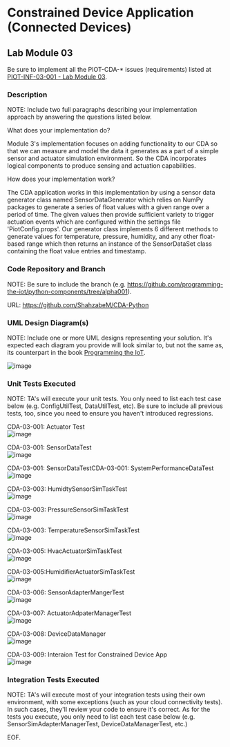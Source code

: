 # Constrained Device Application (Connected Devices)

## Lab Module 03

Be sure to implement all the PIOT-CDA-* issues (requirements) listed at [PIOT-INF-03-001 - Lab Module 03](https://github.com/orgs/programming-the-iot/projects/1#column-10488379).

### Description

NOTE: Include two full paragraphs describing your implementation approach by answering the questions listed below.

What does your implementation do? 

Module 3's implementation focuses on adding functionality to our CDA so that we can measure and model the data it generates 
as a part of a simple sensor and actuator simulation environment. So the CDA incorporates logical components to produce 
sensing and actuation capabilities. 

How does your implementation work?

The CDA application works in this implementation by using a sensor data generator class named SensorDataGenerator which relies on NumPy 
packages to generate a series of float values with a given range over a period of time. The given values then provide sufficient variety to 
trigger actuation events which are configured within the settings file 'PiotConfig.props'. Our generator class implements 6 different 
methods to generate values for temperature, pressure, humidity, and any other float-based range which then returns an instance of 
the SensorDataSet class containing the float value entries and timestamp.

### Code Repository and Branch

NOTE: Be sure to include the branch (e.g. https://github.com/programming-the-iot/python-components/tree/alpha001).

URL: https://github.com/ShahzabeM/CDA-Python

### UML Design Diagram(s)

NOTE: Include one or more UML designs representing your solution. It's expected each
diagram you provide will look similar to, but not the same as, its counterpart in the
book [Programming the IoT](https://learning.oreilly.com/library/view/programming-the-internet/9781492081401/).

![image](https://github.com/JadEletry/book-exercise-docs/assets/71851213/133c1535-98dc-4729-818c-94be1b4193d5)


### Unit Tests Executed

NOTE: TA's will execute your unit tests. You only need to list each test case below
(e.g. ConfigUtilTest, DataUtilTest, etc). Be sure to include all previous tests, too,
since you need to ensure you haven't introduced regressions.

CDA-03-001: Actuator Test <br>
![image](https://github.com/JadEletry/book-exercise-docs/assets/71851213/930729d9-73ee-4ad2-a694-78db04ec9772)

CDA-03-001: SensorDataTest <br>
![image](https://github.com/JadEletry/book-exercise-docs/assets/71851213/bd0334ed-941a-4818-bfed-37329a2c7fca)

CDA-03-001: SensorDataTestCDA-03-001: SystemPerformanceDataTest <br>
![image](https://github.com/JadEletry/book-exercise-docs/assets/71851213/902a93f3-6036-44dc-b113-0b860c6e9f22)

CDA-03-003: HumidtySensorSimTaskTest <br>
![image](https://github.com/JadEletry/book-exercise-docs/assets/71851213/b6682b68-e6ed-4e97-bd53-bea10efa9709)

CDA-03-003: PressureSensorSimTaskTest <br>
![image](https://github.com/JadEletry/book-exercise-docs/assets/71851213/b8a1a0c3-1e68-42c9-9de3-a7a4a2910699)

CDA-03-003: TemperatureSensorSimTaskTest <br>
![image](https://github.com/JadEletry/book-exercise-docs/assets/71851213/3f487917-ecb6-48e2-beba-39157abd9f3c)

CDA-03-005: HvacActuatorSimTaskTest <br>
![image](https://github.com/JadEletry/book-exercise-docs/assets/71851213/9f9bf9e5-3e14-4c88-bf71-7aee27e2f00e)

CDA-03-005:HumidifierActuatorSimTaskTest <br>
![image](https://github.com/JadEletry/book-exercise-docs/assets/71851213/dea2ad92-6864-43c1-8630-2abb3cadb7ff)

CDA-03-006: SensorAdapterMangerTest <br>
![image](https://github.com/JadEletry/book-exercise-docs/assets/71851213/368e69ea-5720-45ec-833e-ab3dc9bb8dbf)

CDA-03-007: ActuatorAdpaterManagerTest <br>
![image](https://github.com/JadEletry/book-exercise-docs/assets/71851213/ca48f49d-7b93-49eb-b59e-cd0359b85941)

CDA-03-008: DeviceDataManager  <br>
![image](https://github.com/JadEletry/book-exercise-docs/assets/71851213/7e4e4eb6-9e07-4638-a713-4867eca82a37)

CDA-03-009: Interaion Test for Constrained Device App <br>
![image](https://github.com/JadEletry/book-exercise-docs/assets/71851213/cb9004dc-5348-4e79-957e-fa340c427031)


### Integration Tests Executed

NOTE: TA's will execute most of your integration tests using their own environment, with
some exceptions (such as your cloud connectivity tests). In such cases, they'll review
your code to ensure it's correct. As for the tests you execute, you only need to list each
test case below (e.g. SensorSimAdapterManagerTest, DeviceDataManagerTest, etc.)


EOF.
